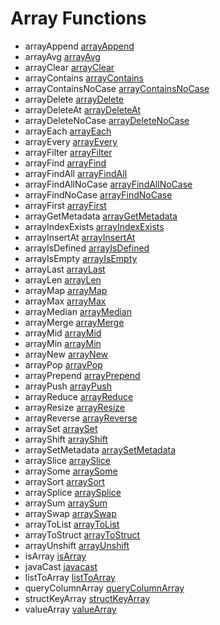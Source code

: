 # Array Functions

- arrayAppend [arrayAppend](functions/arrayAppend.md)
- arrayAvg [arrayAvg](functions/arrayAvg.md)
- arrayClear [arrayClear](functions/arrayClear.md)
- arrayContains [arrayContains](functions/arrayContains.md)
- arrayContainsNoCase [arrayContainsNoCase](functions/arrayContainsNoCase.md)
- arrayDelete [arrayDelete](functions/arrayDelete.md)
- arrayDeleteAt [arrayDeleteAt](functions/arrayDeleteAt.md)
- arrayDeleteNoCase [arrayDeleteNoCase](functions/arrayDeleteNoCase.md)
- arrayEach [arrayEach](functions/arrayEach.md)
- arrayEvery [arrayEvery](functions/arrayEvery.md)
- arrayFilter [arrayFilter](functions/arrayFilter.md)
- arrayFind [arrayFind](functions/arrayFind.md)
- arrayFindAll [arrayFindAll](functions/arrayFindAll.md)
- arrayFindAllNoCase [arrayFindAllNoCase](functions/arrayFindAllNoCase.md)
- arrayFindNoCase [arrayFindNoCase](functions/arrayFindNoCase.md)
- arrayFirst [arrayFirst](functions/arrayFirst.md)
- arrayGetMetadata [arrayGetMetadata](functions/arrayGetMetadata.md)
- arrayIndexExists [arrayIndexExists](functions/arrayIndexExists.md)
- arrayInsertAt [arrayInsertAt](functions/arrayInsertAt.md)
- arrayIsDefined [arrayIsDefined](functions/arrayIsDefined.md)
- arrayIsEmpty [arrayIsEmpty](functions/arrayIsEmpty.md)
- arrayLast [arrayLast](functions/arrayLast.md)
- arrayLen [arrayLen](functions/arrayLen.md)
- arrayMap [arrayMap](functions/arrayMap.md)
- arrayMax [arrayMax](functions/arrayMax.md)
- arrayMedian [arrayMedian](functions/arrayMedian.md)
- arrayMerge [arrayMerge](functions/arrayMerge.md)
- arrayMid [arrayMid](functions/arrayMid.md)
- arrayMin [arrayMin](functions/arrayMin.md)
- arrayNew [arrayNew](functions/arrayNew.md)
- arrayPop [arrayPop](functions/arrayPop.md)
- arrayPrepend [arrayPrepend](functions/arrayPrepend.md)
- arrayPush [arrayPush](functions/arrayPush.md)
- arrayReduce [arrayReduce](functions/arrayReduce.md)
- arrayResize [arrayResize](functions/arrayResize.md)
- arrayReverse [arrayReverse](functions/arrayReverse.md)
- arraySet [arraySet](functions/arraySet.md)
- arrayShift [arrayShift](functions/arrayShift.md)
- arraySetMetadata [arraySetMetadata](functions/arraySetMetadata.md)
- arraySlice [arraySlice](functions/arraySlice.md)
- arraySome [arraySome](functions/arraySome.md)
- arraySort [arraySort](functions/arraySort.md)
- arraySplice [arraySplice](functions/arraySplice.md)
- arraySum [arraySum](functions/arraySum.md)
- arraySwap [arraySwap](functions/arraySwap.md)
- arrayToList [arrayToList](functions/arrayToList.md)
- arrayToStruct [arrayToStruct](functions/arrayToStruct.md)
- arrayUnshift [arrayUnshift](functions/arrayUnshift.md)
- isArray [isArray](functions/isArray.md)
- javaCast [javacast](functions/javacast.md)
- listToArray [listToArray](functions/listToArray.md)
- queryColumnArray [queryColumnArray](functions/queryColumnArray.md)
- structKeyArray [structKeyArray](functions/structKeyArray.md)
- valueArray [valueArray](functions/valueArray.md)
